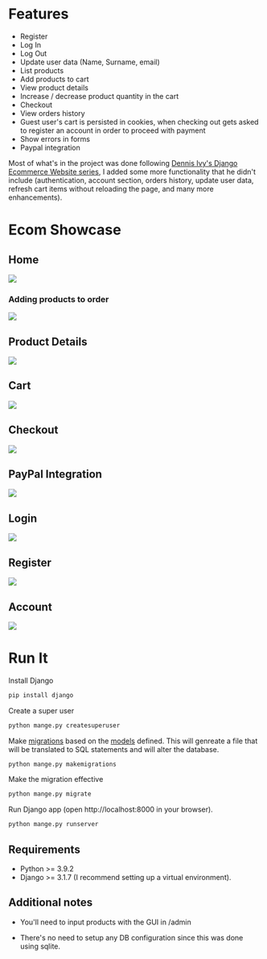 # Features

- Register
- Log In
- Log Out
- Update user data (Name, Surname, email)
- List products
- Add products to cart
- View product details
- Increase / decrease product quantity in the cart
- Checkout
- View orders history
- Guest user's cart is persisted in cookies, when checking out gets asked to register an account in order to proceed with payment
- Show errors in forms
- Paypal integration

Most of what's in the project was done following [Dennis Ivy's Django Ecommerce Website series](https://www.youtube.com/watch?v=_ELCMngbM0E&list=PL-51WBLyFTg0omnamUjL1TCVov7yDTRng), I added some more functionality that he didn't include (authentication, account section, orders history, update user data, refresh cart items without reloading the page, and many more enhancements).

# Ecom Showcase

## Home

![](https://raw.githubusercontent.com/system32uwu/django-ecommerce/main/screenshots/Store.png)

### Adding products to order

![](https://raw.githubusercontent.com/system32uwu/django-ecommerce/main/screenshots/StoreAddToCartGuest.png)

## Product Details

![](https://raw.githubusercontent.com/system32uwu/django-ecommerce/main/screenshots/ProductDetails.png)

## Cart

![](https://raw.githubusercontent.com/system32uwu/django-ecommerce/main/screenshots/Cart.png)

## Checkout

![](https://raw.githubusercontent.com/system32uwu/django-ecommerce/main/screenshots/PaypalCheckout.png)

## PayPal Integration

![](https://raw.githubusercontent.com/system32uwu/django-ecommerce/main/screenshots/PaypalCheckout2.png)

## Login

![](https://raw.githubusercontent.com/system32uwu/django-ecommerce/main/screenshots/Login.png)

## Register

![](https://raw.githubusercontent.com/system32uwu/django-ecommerce/main/screenshots/Register.png)

## Account

![](https://raw.githubusercontent.com/system32uwu/django-ecommerce/main/screenshots/Account.png)

# Run It

Install Django
```python
pip install django
```
Create a super user
```python
python mange.py createsuperuser
```
Make [migrations](https://www.alooma.com/blog/what-is-database-migration) based on the [models](https://github.com/system32uwu/django-ecommerce/blob/main/store/models.py) defined. This will genreate a file that will be translated to SQL statements and will alter the database.
```python
python mange.py makemigrations
```
Make the migration effective
```python
python mange.py migrate
```
Run Django app (open http://localhost:8000 in your browser).
```python
python mange.py runserver
```
## Requirements

- Python >= 3.9.2
- Django >= 3.1.7 (I recommend setting up a virtual environment).

## Additional notes

- You'll need to input products with the GUI in /admin

- There's no need to setup any DB configuration since this was done using sqlite.
